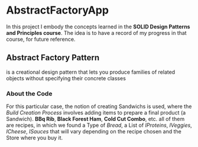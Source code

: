 # AbstractFactoryApp

In this project I embody the concepts learned in the **SOLID Design Patterns and Principles course**. The idea is to have a record of my progress in that course, for future reference.

## Abstract Factory Pattern 

is a creational design pattern that lets you produce families of related objects without specifying their concrete classes

### About the Code

For this particular case, the notion of creating Sandwichs is used, where the _Build Creation Process_ involves adding items to prepare a final product (a Sandwich).
**BBq Rib**, **Black Forest Ham**, **Cold Cut Combo**, etc. all of them are recipes, in which we found a Type of _Bread_, a List of _IProteins_, _IVeggies_, _ICheese_, _ISauces_ that will vary depending on the recipe chosen and the Store where you buy it.
